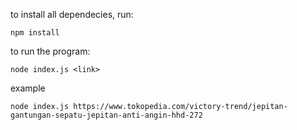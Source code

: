 to install all dependecies, run:

    npm install

to run the program:

    node index.js <link>

example

    node index.js https://www.tokopedia.com/victory-trend/jepitan-gantungan-sepatu-jepitan-anti-angin-hhd-272
